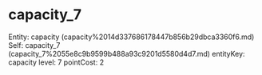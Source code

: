 # capacity_7

Entity: capacity (capacity%2014d337686178447b856b29dbca3360f6.md)
Self: capacity_7 (capacity_7%2055e8c9b9599b488a93c9201d5580d4d7.md)
entityKey: capacity
level: 7
pointCost: 2